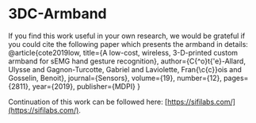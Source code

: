 # 3DC-Armband

If you find this work useful in your own research, we would be grateful if you could cite the following paper which presents the armband in details: 
@article{cote2019low,
  title={A low-cost, wireless, 3-D-printed custom armband for sEMG hand gesture recognition},
  author={C{\^o}t{\'e}-Allard, Ulysse and Gagnon-Turcotte, Gabriel and Laviolette, Fran{\c{c}}ois and Gosselin, Benoit},
  journal={Sensors},
  volume={19},
  number={12},
  pages={2811},
  year={2019},
  publisher={MDPI}
}


Continuation of this work can be followed here: [https://sifilabs.com/](https://sifilabs.com/).
